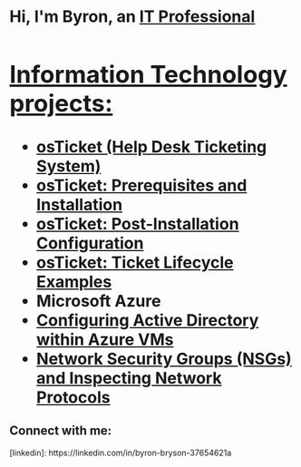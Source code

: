 <h1>Hi, I'm Byron, an <a href="https://linkin.com/in/ByronBryson">IT Professional

<h2> Information Technology projects:</h2>

- <b>osTicket (Help Desk Ticketing System)</b>
 - [osTicket: Prerequisites and Installation](https://github.com/ByronBryson/osticket-prereqs)
 - [osTicket: Post-Installation Configuration](https://github.com/ByronBryson/post-install-config)
 - [osTicket: Ticket Lifecycle Examples](https://github.com/ByronBryson/ticket-lifecycle)
- <b>Microsoft Azure</b>
 - [Configuring Active Directory within Azure VMs](https://github.com/ByronBryson/configure-ad)
 - [Network Security Groups (NSGs) and Inspecting Network Protocols](https://github.com/ByronBryson/azure-network-protocols)
 
 <h2> Connect with me:</h2>
 [linkedin]: https://linkedin.com/in/byron-bryson-37654621a
